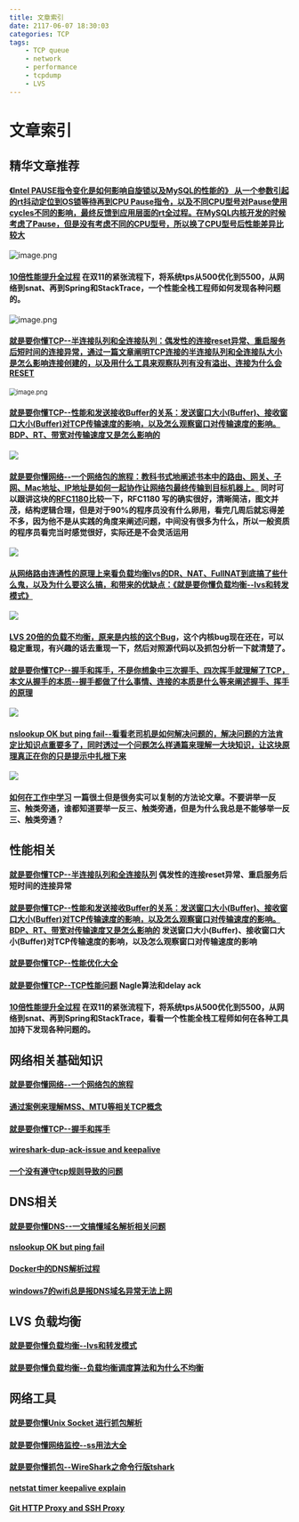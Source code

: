 ```yaml
---
title: 文章索引
date: 2117-06-07 18:30:03
categories: TCP
tags:
    - TCP queue
    - network
    - performance
    - tcpdump
    - LVS
---
```


# 文章索引

## 精华文章推荐

#### [《Intel PAUSE指令变化是如何影响自旋锁以及MySQL的性能的》 从一个参数引起的rt抖动定位到OS锁等待再到CPU Pause指令，以及不同CPU型号对Pause使用cycles不同的影响，最终反馈到应用层面的rt全过程。在MySQL内核开发的时候考虑了Pause，但是没有考虑不同的CPU型号，所以换了CPU型号后性能差异比较大](https://plantegg.github.io/2019/12/16/Intel%20PAUSE%E6%8C%87%E4%BB%A4%E5%8F%98%E5%8C%96%E6%98%AF%E5%A6%82%E4%BD%95%E5%BD%B1%E5%93%8D%E8%87%AA%E6%97%8B%E9%94%81%E4%BB%A5%E5%8F%8AMySQL%E7%9A%84%E6%80%A7%E8%83%BD%E7%9A%84/)

![image.png](https://ata2-img.cn-hangzhou.oss-pub.aliyun-inc.com/d567449fe52725a9d0b9d4ec9baa372c.png)

#### [10倍性能提升全过程](https://plantegg.github.io/2018/01/23/10+%E5%80%8D%E6%80%A7%E8%83%BD%E6%8F%90%E5%8D%87%E5%85%A8%E8%BF%87%E7%A8%8B/) 在双11的紧张流程下，将系统tps从500优化到5500，从网络到snat、再到Spring和StackTrace，一个性能全栈工程师如何发现各种问题的。

![image.png](http://ata2-img.cn-hangzhou.img-pub.aliyun-inc.com/05703c168e63e96821ea9f921d83712b.png)

#### [就是要你懂TCP--半连接队列和全连接队列：偶发性的连接reset异常、重启服务后短时间的连接异常，通过一篇文章阐明TCP连接的半连接队列和全连接队大小是怎么影响连接创建的，以及用什么工具来观察队列有没有溢出、连接为什么会RESET](https://plantegg.github.io/2017/06/07/%E5%B0%B1%E6%98%AF%E8%A6%81%E4%BD%A0%E6%87%82TCP--%E5%8D%8A%E8%BF%9E%E6%8E%A5%E9%98%9F%E5%88%97%E5%92%8C%E5%85%A8%E8%BF%9E%E6%8E%A5%E9%98%9F%E5%88%97/)

<img src="https://intranetproxy.alipay.com/skylark/lark/0/2020/png/33359/1579241362064-807d8378-6c54-4a2c-a888-ff2337df817c.png" alt="image.png" style="zoom:80%;" />



#### [就是要你懂TCP--性能和发送接收Buffer的关系：发送窗口大小(Buffer)、接收窗口大小(Buffer)对TCP传输速度的影响，以及怎么观察窗口对传输速度的影响。BDP、RT、带宽对传输速度又是怎么影响的](https://plantegg.github.io/2019/09/28/%E5%B0%B1%E6%98%AF%E8%A6%81%E4%BD%A0%E6%87%82TCP--%E6%80%A7%E8%83%BD%E5%92%8C%E5%8F%91%E9%80%81%E6%8E%A5%E6%94%B6Buffer%E7%9A%84%E5%85%B3%E7%B3%BB/) 

![](https://ata2-img.cn-hangzhou.oss-pub.aliyun-inc.com/e177d59ecb886daef5905ed80a84dfd2.png)

#### [就是要你懂网络--一个网络包的旅程：教科书式地阐述书本中的路由、网关、子网、Mac地址、IP地址是如何一起协作让网络包最终传输到目标机器上。](https://plantegg.github.io/2019/05/15/%E5%B0%B1%E6%98%AF%E8%A6%81%E4%BD%A0%E6%87%82%E7%BD%91%E7%BB%9C--%E4%B8%80%E4%B8%AA%E7%BD%91%E7%BB%9C%E5%8C%85%E7%9A%84%E6%97%85%E7%A8%8B/)  同时可以跟讲这块的[RFC1180](https://tools.ietf.org/html/rfc1180)比较一下，RFC1180 写的确实很好，清晰简洁，图文并茂，结构逻辑合理，但是对于90%的程序员没有什么卵用，看完几周后就忘得差不多，因为他不是从实践的角度来阐述问题，中间没有很多为什么，所以一般资质的程序员看完当时感觉很好，实际还是不会灵活运用

![](http://ata2-img.cn-hangzhou.img-pub.aliyun-inc.com/8f5d8518c1d92ed68d23218028e3cd11.png)

#### [从网络路由连通性的原理上来看负载均衡lvs的DR、NAT、FullNAT到底搞了些什么鬼，以及为什么要这么搞，和带来的优缺点：《就是要你懂负载均衡--lvs和转发模式》](https://plantegg.github.io/2019/06/20/%E5%B0%B1%E6%98%AF%E8%A6%81%E4%BD%A0%E6%87%82%E8%B4%9F%E8%BD%BD%E5%9D%87%E8%A1%A1--lvs%E5%92%8C%E8%BD%AC%E5%8F%91%E6%A8%A1%E5%BC%8F/)

![](https://ata2-img.cn-hangzhou.oss-pub.aliyun-inc.com/94d55b926b5bb1573c4cab8353428712.png)

#### [LVS 20倍的负载不均衡，原来是内核的这个Bug](https://plantegg.github.io/2019/07/19/%E5%B0%B1%E6%98%AF%E8%A6%81%E4%BD%A0%E6%87%82%E8%B4%9F%E8%BD%BD%E5%9D%87%E8%A1%A1--%E8%B4%9F%E8%BD%BD%E5%9D%87%E8%A1%A1%E8%B0%83%E5%BA%A6%E7%AE%97%E6%B3%95%E5%92%8C%E4%B8%BA%E4%BB%80%E4%B9%88%E4%B8%8D%E5%9D%87%E8%A1%A1/)，这个内核bug现在还在，可以稳定重现，有兴趣的话去重现一下，然后对照源代码以及抓包分析一下就清楚了。

#### [就是要你懂TCP--握手和挥手，不是你想象中三次握手、四次挥手就理解了TCP，本文从握手的本质--握手都做了什么事情、连接的本质是什么等来阐述握手、挥手的原理](https://plantegg.github.io/2017/06/02/%E5%B0%B1%E6%98%AF%E8%A6%81%E4%BD%A0%E6%87%82TCP--%E8%BF%9E%E6%8E%A5%E5%92%8C%E6%8F%A1%E6%89%8B/)

![](http://ata2-img.cn-hangzhou.img-pub.aliyun-inc.com/6d66dadecb72e11e3e5ab765c6c3ea2e.png)

#### [nslookup OK but ping fail--看看老司机是如何解决问题的，解决问题的方法肯定比知识点重要多了，同时透过一个问题怎么样通篇来理解一大块知识，让这块原理真正在你的只是提示中扎根下来](https://plantegg.github.io/2019/01/09/%E5%B0%B1%E6%98%AF%E8%A6%81%E4%BD%A0%E6%87%82ping--nslookup-OK-but-ping-fail/)

![](http://ata2-img.cn-hangzhou.img-pub.aliyun-inc.com/ca466bb6430f1149958ceb41b9ffe591.png)

#### [如何在工作中学习](https://plantegg.github.io/2018/05/23/%E5%A6%82%E4%BD%95%E5%9C%A8%E5%B7%A5%E4%BD%9C%E4%B8%AD%E5%AD%A6%E4%B9%A0/) 一篇很土但是很务实可以复制的方法论文章。不要讲举一反三、触类旁通，谁都知道要举一反三、触类旁通，但是为什么我总是不能够举一反三、触类旁通？



## 性能相关

#### [就是要你懂TCP--半连接队列和全连接队列](https://plantegg.github.io/2017/06/07/%E5%B0%B1%E6%98%AF%E8%A6%81%E4%BD%A0%E6%87%82TCP--%E5%8D%8A%E8%BF%9E%E6%8E%A5%E9%98%9F%E5%88%97%E5%92%8C%E5%85%A8%E8%BF%9E%E6%8E%A5%E9%98%9F%E5%88%97/)  偶发性的连接reset异常、重启服务后短时间的连接异常
#### [就是要你懂TCP--性能和发送接收Buffer的关系：发送窗口大小(Buffer)、接收窗口大小(Buffer)对TCP传输速度的影响，以及怎么观察窗口对传输速度的影响。BDP、RT、带宽对传输速度又是怎么影响的](https://plantegg.github.io/2019/09/28/%E5%B0%B1%E6%98%AF%E8%A6%81%E4%BD%A0%E6%87%82TCP--%E6%80%A7%E8%83%BD%E5%92%8C%E5%8F%91%E9%80%81%E6%8E%A5%E6%94%B6Buffer%E7%9A%84%E5%85%B3%E7%B3%BB/)  发送窗口大小(Buffer)、接收窗口大小(Buffer)对TCP传输速度的影响，以及怎么观察窗口对传输速度的影响
#### [就是要你懂TCP--性能优化大全](https://plantegg.github.io/2019/06/21/%E5%B0%B1%E6%98%AF%E8%A6%81%E4%BD%A0%E6%87%82TCP--%E6%80%A7%E8%83%BD%E4%BC%98%E5%8C%96%E5%A4%A7%E5%85%A8/)
#### [就是要你懂TCP--TCP性能问题](https://plantegg.github.io/2018/06/14/%E5%B0%B1%E6%98%AF%E8%A6%81%E4%BD%A0%E6%87%82TCP--%E6%9C%80%E7%BB%8F%E5%85%B8%E7%9A%84TCP%E6%80%A7%E8%83%BD%E9%97%AE%E9%A2%98/) Nagle算法和delay ack
#### [10倍性能提升全过程](https://plantegg.github.io/2018/01/23/10+%E5%80%8D%E6%80%A7%E8%83%BD%E6%8F%90%E5%8D%87%E5%85%A8%E8%BF%87%E7%A8%8B/) 在双11的紧张流程下，将系统tps从500优化到5500，从网络到snat、再到Spring和StackTrace，看看一个性能全栈工程师如何在各种工具加持下发现各种问题的。


## 网络相关基础知识

#### [就是要你懂网络--一个网络包的旅程](https://plantegg.github.io/2019/05/15/%E5%B0%B1%E6%98%AF%E8%A6%81%E4%BD%A0%E6%87%82%E7%BD%91%E7%BB%9C--%E4%B8%80%E4%B8%AA%E7%BD%91%E7%BB%9C%E5%8C%85%E7%9A%84%E6%97%85%E7%A8%8B/)
#### [通过案例来理解MSS、MTU等相关TCP概念](https://plantegg.github.io/2018/05/07/%E5%B0%B1%E6%98%AF%E8%A6%81%E4%BD%A0%E6%87%82TCP--%E9%80%9A%E8%BF%87%E6%A1%88%E4%BE%8B%E6%9D%A5%E5%AD%A6%E4%B9%A0MSS%E3%80%81MTU/)
#### [就是要你懂TCP--握手和挥手](https://plantegg.github.io/2017/06/02/%E5%B0%B1%E6%98%AF%E8%A6%81%E4%BD%A0%E6%87%82TCP--%E8%BF%9E%E6%8E%A5%E5%92%8C%E6%8F%A1%E6%89%8B/)
#### [wireshark-dup-ack-issue and keepalive](https://plantegg.github.io/2017/06/02/%E5%B0%B1%E6%98%AF%E8%A6%81%E4%BD%A0%E6%87%82TCP--wireshark-dup-ack-issue/)
#### [一个没有遵守tcp规则导致的问题](https://plantegg.github.io/2017/08/03/%E5%B0%B1%E6%98%AF%E8%A6%81%E4%BD%A0%E6%87%82TCP--%E4%B8%80%E4%B8%AA%E6%B2%A1%E6%9C%89%E9%81%B5%E5%AE%88tcp%E8%A7%84%E5%88%99%E5%AF%BC%E8%87%B4%E7%9A%84%E9%97%AE%E9%A2%98/)


## DNS相关

#### [就是要你懂DNS--一文搞懂域名解析相关问题](https://plantegg.github.io/2019/06/09/%E5%B0%B1%E6%98%AF%E8%A6%81%E4%BD%A0%E6%87%82DNS--%E4%B8%80%E6%96%87%E6%90%9E%E6%87%82%E5%9F%9F%E5%90%8D%E8%A7%A3%E6%9E%90%E7%9B%B8%E5%85%B3%E9%97%AE%E9%A2%98/)
#### [nslookup OK but ping fail](https://plantegg.github.io/2019/01/09/nslookup-OK-but-ping-fail/)

#### [Docker中的DNS解析过程](https://plantegg.github.io/2019/01/12/Docker%E4%B8%AD%E7%9A%84DNS%E8%A7%A3%E6%9E%90%E8%BF%87%E7%A8%8B/)

#### [windows7的wifi总是报DNS域名异常无法上网](https://plantegg.github.io/2019/01/10/windows7%E7%9A%84wifi%E6%80%BB%E6%98%AF%E6%8A%A5DNS%E5%9F%9F%E5%90%8D%E5%BC%82%E5%B8%B8%E6%97%A0%E6%B3%95%E4%B8%8A%E7%BD%91/)

## LVS 负载均衡

#### [就是要你懂负载均衡--lvs和转发模式](https://plantegg.github.io/2019/06/20/%E5%B0%B1%E6%98%AF%E8%A6%81%E4%BD%A0%E6%87%82%E8%B4%9F%E8%BD%BD%E5%9D%87%E8%A1%A1--lvs%E5%92%8C%E8%BD%AC%E5%8F%91%E6%A8%A1%E5%BC%8F/)
#### [就是要你懂负载均衡--负载均衡调度算法和为什么不均衡](https://plantegg.github.io/2019/07/19/%E5%B0%B1%E6%98%AF%E8%A6%81%E4%BD%A0%E6%87%82%E8%B4%9F%E8%BD%BD%E5%9D%87%E8%A1%A1--%E8%B4%9F%E8%BD%BD%E5%9D%87%E8%A1%A1%E8%B0%83%E5%BA%A6%E7%AE%97%E6%B3%95%E5%92%8C%E4%B8%BA%E4%BB%80%E4%B9%88%E4%B8%8D%E5%9D%87%E8%A1%A1/)

## 网络工具

#### [就是要你懂Unix Socket 进行抓包解析](https://plantegg.github.io/2019/04/04/%E5%B0%B1%E6%98%AF%E8%A6%81%E4%BD%A0%E6%87%82%E6%8A%93%E5%8C%85--Unix-Socket%E6%8A%93%E5%8C%85/)
#### [就是要你懂网络监控--ss用法大全](https://plantegg.github.io/2019/07/12/%E5%B0%B1%E6%98%AF%E8%A6%81%E4%BD%A0%E6%87%82%E7%BD%91%E7%BB%9C%E7%9B%91%E6%8E%A7--ss%E7%94%A8%E6%B3%95%E5%A4%A7%E5%85%A8/)
#### [就是要你懂抓包--WireShark之命令行版tshark](https://plantegg.github.io/2019/06/21/%E5%B0%B1%E6%98%AF%E8%A6%81%E4%BD%A0%E6%87%82%E6%8A%93%E5%8C%85--WireShark%E4%B9%8B%E5%91%BD%E4%BB%A4%E8%A1%8C%E7%89%88tshark/)
#### [netstat timer keepalive explain](https://plantegg.github.io/2017/08/28/netstat%20--timer/)
#### [Git HTTP Proxy and SSH Proxy](https://plantegg.github.io/2018/03/14/%E5%B0%B1%E6%98%AF%E8%A6%81%E4%BD%A0%E6%87%82git%E4%BB%A3%E7%90%86--%E5%A6%82%E4%BD%95%E8%AE%BE%E7%BD%AEgit%20Proxy/)
